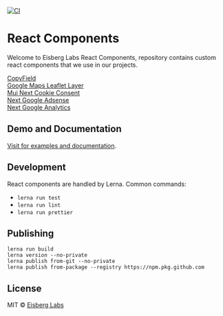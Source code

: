 [![CI](https://github.com/eisberg-labs/react-components/actions/workflows/ci.yml/badge.svg?branch=main)](https://github.com/eisberg-labs/react-components/actions/workflows/ci.yml)
# React Components

Welcome to Eisberg Labs React Components, 
repository contains custom react components that we use in our projects.

[CopyField](./packages/mui-copy-field)  
[Google Maps Leaflet Layer](./packages/google-maps-leaflet-tile-layer)  
[Mui Next Cookie Consent](./packages/mui-next-cookie-consent)  
[Next Google Adsense](./packages/next-google-adsense)  
[Next Google Analytics](./packages/next-google-analytics)  

## Demo and Documentation
[Visit for examples and documentation](https://www.amarjanica.com/projects/react-components).

## Development 

React components are handled by Lerna. Common commands:
- `lerna run test`
- `lerna run lint`
- `lerna run prettier`

## Publishing  

```
lerna run build
lerna version --no-private
lerna publish from-git --no-private
lerna publish from-package --registry https://npm.pkg.github.com
```

## License
MIT © [Eisberg Labs](http://www.eisberg-labs.com)
